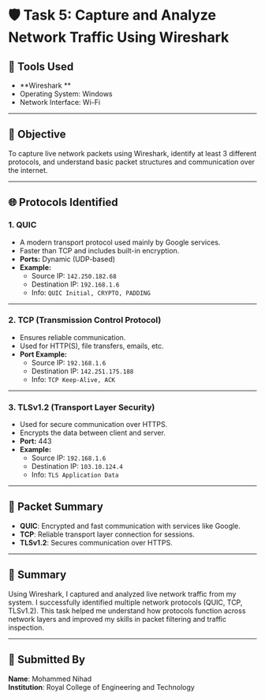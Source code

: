 # 🛡️ Task 5: Capture and Analyze Network Traffic Using Wireshark

## 🔧 Tools Used
- **Wireshark **
- Operating System: Windows
- Network Interface: Wi-Fi

---

## 🎯 Objective
To capture live network packets using Wireshark, identify at least 3 different protocols, and understand basic packet structures and communication over the internet.

---

## 🌐 Protocols Identified

### 1. **QUIC**
- A modern transport protocol used mainly by Google services.
- Faster than TCP and includes built-in encryption.
- **Ports:** Dynamic (UDP-based)
- **Example:**  
  - Source IP: `142.250.182.68`  
  - Destination IP: `192.168.1.6`  
  - Info: `QUIC Initial, CRYPTO, PADDING`

---

### 2. **TCP (Transmission Control Protocol)**
- Ensures reliable communication.
- Used for HTTP(S), file transfers, emails, etc.
- **Port Example:**  
  - Source IP: `192.168.1.6`  
  - Destination IP: `142.251.175.188`  
  - Info: `TCP Keep-Alive, ACK`

---

### 3. **TLSv1.2 (Transport Layer Security)**
- Used for secure communication over HTTPS.
- Encrypts the data between client and server.
- **Port:** 443
- **Example:**  
  - Source IP: `192.168.1.6`  
  - Destination IP: `103.10.124.4`  
  - Info: `TLS Application Data`

---

## 📁 Packet Summary

- **QUIC**: Encrypted and fast communication with services like Google.
- **TCP**: Reliable transport layer connection for sessions.
- **TLSv1.2**: Secures communication over HTTPS.

---

## 📌 Summary
Using Wireshark, I captured and analyzed live network traffic from my system. I successfully identified multiple network protocols (QUIC, TCP, TLSv1.2). This task helped me understand how protocols function across network layers and improved my skills in packet filtering and traffic inspection.

---

## 👤 Submitted By
**Name**: Mohammed Nihad  
**Institution**: Royal College of Engineering and Technology
